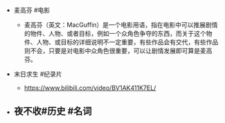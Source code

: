 - 麦高芬 #电影
	 - 麦高芬（英文：MacGuffin）是一个电影用语，指在电影中可以推展剧情的物件、人物、或者目标，例如一个众角色争夺的东西，而关于这个物件、人物、或目标的详细说明不一定重要，有些作品会有交代，有些作品则不会，只要是对电影中众角色很重要，可以让剧情发展即可算是麦高芬。

- 末日求生 #纪录片
	 - https://www.bilibili.com/video/BV1AK411K7EL/

- 夜不收#历史 #名词
	 - 
